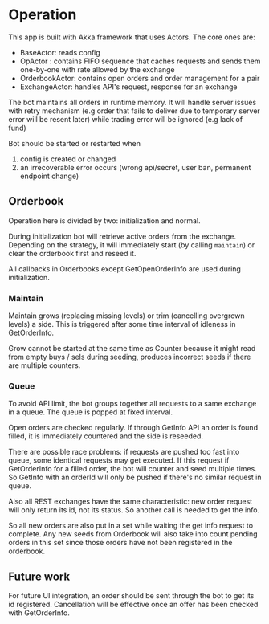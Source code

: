 # Operation

This app is built with Akka framework that uses Actors. The core ones are:
- BaseActor: reads config
- OpActor : contains FIFO sequence that caches requests and sends them one-by-one with rate allowed by the exchange
- OrderbookActor: contains open orders and order management for a pair
- ExchangeActor: handles API's request, response for an exchange

The bot maintains all orders in runtime memory.
It will handle server issues with retry mechanism (e.g order that fails to deliver due to temporary server error will be resent later) while trading error will be ignored (e.g lack of fund)

Bot should be started or restarted when
1. config is created or changed
2. an irrecoverable error occurs (wrong api/secret, user ban, permanent endpoint change)


## Orderbook

Operation here is divided by two: initialization and normal.

During initialization bot will retrieve active orders from the exchange. Depending on the strategy, it will immediately start (by calling `maintain`) or clear the orderbook first and reseed it.

All callbacks in Orderbooks except GetOpenOrderInfo are used during initialization.


### Maintain

Maintain grows (replacing missing levels) or trim (cancelling overgrown levels) a side. This is triggered after some time interval of idleness in GetOrderInfo.

Grow cannot be started at the same time as Counter because it might read from empty buys / sels during seeding, produces incorrect seeds if there are multiple counters.


### Queue

To avoid API limit, the bot groups together all requests to a same exchange in a queue. The queue is popped at fixed interval.

Open orders are checked regularly. If through GetInfo API an order is found filled, it is immediately countered and the side is reseeded.

There are possible race problems: if requests are pushed too fast into queue, some identical requests may get executed. If this request if GetOrderInfo for a filled order, the bot will counter and seed multiple times.
So GetInfo with an orderId will only be pushed if there's no similar request in queue.

Also all REST exchanges have the same characteristic: new order request will only return its id, not its status. So another call is needed to get the info.

So all new orders are also put in a set while waiting the get info request to complete. Any new seeds from Orderbook will also take into count pending orders in this set since those orders have not been registered in the orderbook.


## Future work

For future UI integration, an order should be sent through the bot to get its id registered. Cancellation will be effective once an offer has been checked with GetOrderInfo.
